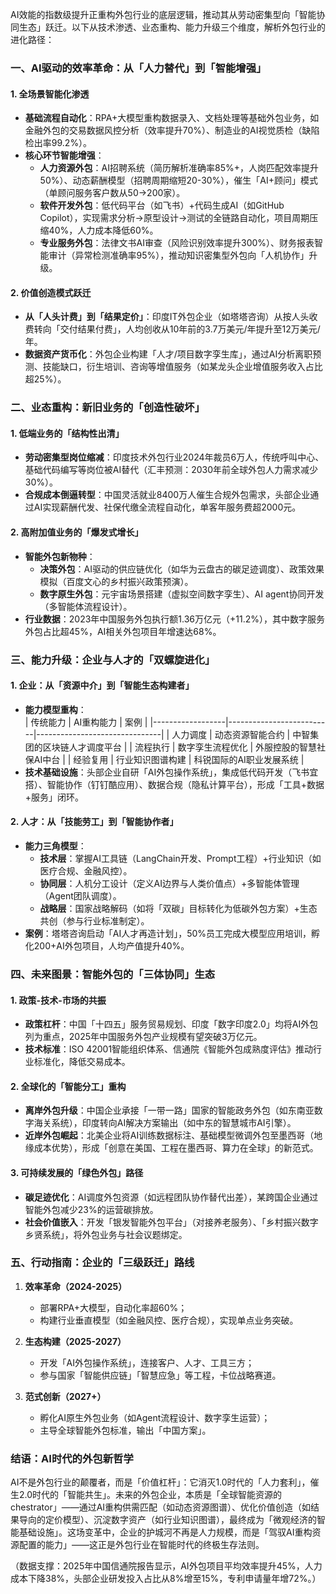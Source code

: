 
AI效能的指数级提升正重构外包行业的底层逻辑，推动其从劳动密集型向「智能协同生态」跃迁。以下从技术渗透、业态重构、能力升级三个维度，解析外包行业的进化路径：


### 一、AI驱动的效率革命：从「人力替代」到「智能增强」
#### 1. 全场景智能化渗透
- **基础流程自动化**：RPA+大模型重构数据录入、文档处理等基础外包业务，如金融外包的交易数据风控分析（效率提升70%）、制造业的AI视觉质检（缺陷检出率99.2%）。
- **核心环节智能增强**：  
  - **人力资源外包**：AI招聘系统（简历解析准确率85%+，人岗匹配效率提升50%）、动态薪酬模型（招聘周期缩短20-30%），催生「AI+顾问」模式（单顾问服务客户数从50→200家）。  
  - **软件开发外包**：低代码平台（如飞书）+代码生成AI（如GitHub Copilot），实现需求分析→原型设计→测试的全链路自动化，项目周期压缩40%，人力成本降低60%。  
  - **专业服务外包**：法律文书AI审查（风险识别效率提升300%）、财务报表智能审计（异常检测准确率95%），推动知识密集型外包向「人机协作」升级。

#### 2. 价值创造模式跃迁
- **从「人头计费」到「结果定价」**：印度IT外包企业（如塔塔咨询）从按人头收费转向「交付结果付费」，人均创收从10年前的3.7万美元/年提升至12万美元/年。
- **数据资产货币化**：外包企业构建「人才/项目数字孪生库」，通过AI分析离职预测、技能缺口，衍生培训、咨询等增值服务（如某龙头企业增值服务收入占比超25%）。


### 二、业态重构：新旧业务的「创造性破坏」
#### 1. 低端业务的「结构性出清」
- **劳动密集型岗位缩减**：印度技术外包行业2024年裁员6万人，传统呼叫中心、基础代码编写等岗位被AI替代（汇丰预测：2030年前全球外包人力需求减少30%）。
- **合规成本倒逼转型**：中国灵活就业8400万人催生合规外包需求，头部企业通过AI实现薪酬代发、社保代缴全流程自动化，单客年服务费超2000元。

#### 2. 高附加值业务的「爆发式增长」
- **智能外包新物种**：  
  - **决策外包**：AI驱动的供应链优化（如华为云盘古的碳足迹调度）、政策效果模拟（百度文心的乡村振兴政策预演）。  
  - **数字原生外包**：元宇宙场景搭建（虚拟空间数字孪生）、AI agent协同开发（多智能体流程设计）。  
- **行业数据**：2023年中国服务外包执行额1.36万亿元（+11.2%），其中数字服务外包占比超45%，AI相关外包项目年增速达68%。


### 三、能力升级：企业与人才的「双螺旋进化」
#### 1. 企业：从「资源中介」到「智能生态构建者」
- **能力模型重构**：  
  | 传统能力         | AI重构能力               | 案例                          |
  |------------------|--------------------------|-------------------------------|
  | 人力调度         | 动态资源智能合约         | 中智集团的区块链人才调度平台  |
  | 流程执行         | 数字孪生流程优化         | 外服控股的智慧社保AI中台      |
  | 经验复用         | 行业知识图谱构建         | 科锐国际的AI职业发展系统      |
- **技术基础设施**：头部企业自研「AI外包操作系统」，集成低代码开发（飞书宜搭）、智能协作（钉钉酷应用）、数据合规（隐私计算平台），形成「工具+数据+服务」闭环。

#### 2. 人才：从「技能劳工」到「智能协作者」
- **能力三角模型**：  
  - **技术层**：掌握AI工具链（LangChain开发、Prompt工程）+行业知识（如医疗合规、金融风控）。  
  - **协同层**：人机分工设计（定义AI边界与人类价值点）+多智能体管理（Agent团队调度）。  
  - **战略层**：国家战略解码（如将「双碳」目标转化为低碳外包方案）+生态共创（参与行业标准制定）。  
- **案例**：塔塔咨询启动「AI人才再造计划」，50%员工完成大模型应用培训，孵化200+AI外包项目，人均产值提升40%。


### 四、未来图景：智能外包的「三体协同」生态
#### 1. 政策-技术-市场的共振
- **政策杠杆**：中国「十四五」服务贸易规划、印度「数字印度2.0」均将AI外包列为重点，2025年中国服务外包产业规模有望突破3万亿元。
- **技术标准**：ISO 42001智能组织体系、信通院《智能外包成熟度评估》推动行业标准化，降低交易成本。

#### 2. 全球化的「智能分工」重构
- **离岸外包升级**：中国企业承接「一带一路」国家的智能政务外包（如东南亚数字海关系统），印度转向AI解决方案输出（如中东的智慧城市AI引擎）。
- **近岸外包崛起**：北美企业将AI训练数据标注、基础模型微调外包至墨西哥（地缘成本优势），形成「创意在美国、工程在墨西哥、算力在全球」的新范式。

#### 3. 可持续发展的「绿色外包」路径
- **碳足迹优化**：AI调度外包资源（如远程团队协作替代出差），某跨国企业通过智能外包减少23%的运营碳排放。
- **社会价值嵌入**：开发「银发智能外包平台」（对接养老服务）、「乡村振兴数字乡贤系统」，将外包业务与社会议题绑定。


### 五、行动指南：企业的「三级跃迁」路线
1. **效率革命（2024-2025）**  
   - 部署RPA+大模型，自动化率超60%；  
   - 构建行业垂直模型（如金融风控、医疗合规），实现单点业务突破。

2. **生态构建（2025-2027）**  
   - 开发「AI外包操作系统」，连接客户、人才、工具三方；  
   - 参与国家「智能供应链」「智慧应急」等工程，卡位战略赛道。

3. **范式创新（2027+）**  
   - 孵化AI原生外包业务（如Agent流程设计、数字孪生运营）；  
   - 主导全球智能外包标准，输出「中国方案」。


### 结语：AI时代的外包新哲学
AI不是外包行业的颠覆者，而是「价值杠杆」：它消灭1.0时代的「人力套利」，催生2.0时代的「智能共生」。未来的外包企业，本质是「全球智能资源的chestrator」——通过AI重构供需匹配（如动态资源图谱）、优化价值创造（如结果导向的定价模型）、沉淀数字资产（如行业知识图谱），最终成为「微观经济的智能基础设施」。这场变革中，企业的护城河不再是人力规模，而是「驾驭AI重构资源配置的能力」——这正是外包行业在智能时代的终极生存法则。

（数据支撑：2025年中国信通院报告显示，AI外包项目平均效率提升45%，人力成本下降38%，头部企业研发投入占比从8%增至15%，专利申请量年增72%。）